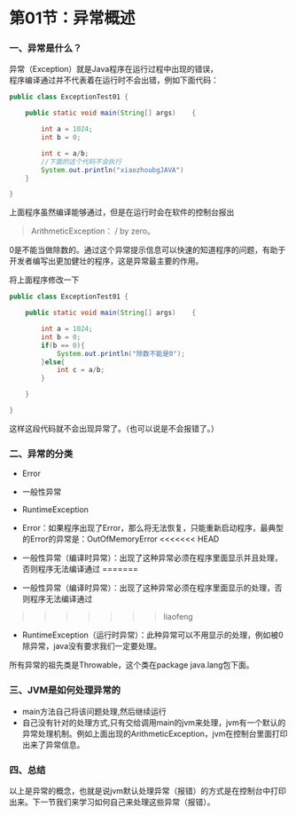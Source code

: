 # 第01节：异常概述

### 一、异常是什么？

异常（Exception）就是Java程序在运行过程中出现的错误，  
程序编译通过并不代表着在运行时不会出错，例如下面代码：

``` java
public class ExceptionTest01 {

    public static void main(String[] args)    {

        int a = 1024;
        int b = 0;

        int c = a/b;  
        //下面的这个代码不会执行
        System.out.println("xiaozhoubgJAVA")
    }

}
```

上面程序虽然编译能够通过，但是在运行时会在软件的控制台报出

> ArithmeticException： / by zero。

0是不能当做除数的。通过这个异常提示信息可以快速的知道程序的问题，有助于开发者编写出更加健壮的程序，这是异常最主要的作用。

将上面程序修改一下

``` java
public class ExceptionTest01 {

    public static void main(String[] args)    {

        int a = 1024;
        int b = 0;
        if(b == 0){
            System.out.println("除数不能是0");
        }else{
            int c = a/b;
        }

    }

}
```

这样这段代码就不会出现异常了。（也可以说是不会报错了。）

### 二、异常的分类

* Error
* 一般性异常
* RuntimeException

* Error：如果程序出现了Error，那么将无法恢复，只能重新启动程序，最典型的Error的异常是：OutOfMemoryError
<<<<<<< HEAD
* 一般性异常（编译时异常）：出现了这种异常必须在程序里面显示并且处理，否则程序无法编译通过
=======
* 一般性异常（编译时异常）：出现了这种异常必须在程序里面显示的处理，否则程序无法编译通过
>>>>>>> liaofeng
* RuntimeException（运行时异常）：此种异常可以不用显示的处理，例如被0除异常，java没有要求我们一定要处理。

所有异常的祖先类是Throwable，这个类在package java.lang包下面。

### 三、JVM是如何处理异常的

* main方法自己将该问题处理,然后继续运行
* 自己没有针对的处理方式,只有交给调用main的jvm来处理，jvm有一个默认的异常处理机制。例如上面出现的ArithmeticException，jvm在控制台里面打印出来了异常信息。

### 四、总结

以上是异常的概念，也就是说jvm默认处理异常（报错）的方式是在控制台中打印出来。下一节我们来学习如何自己来处理这些异常（报错）。